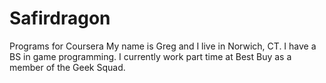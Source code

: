 # Safirdragon
Programs for Coursera
My name is Greg and I live in Norwich, CT. I have a BS in game programming. I currently work part time at Best Buy as a member of the Geek Squad.
